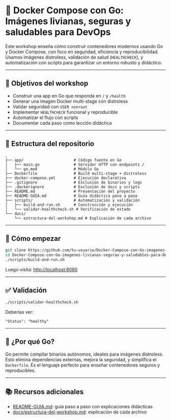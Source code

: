 # 🚀 Docker Compose con Go: Imágenes livianas, seguras y saludables para DevOps

Este workshop enseña cómo construir contenedores modernos usando Go y Docker Compose, con foco en seguridad, eficiencia y reproducibilidad. Usamos imágenes distroless, validación de salud (`HEALTHCHECK`), y automatización con scripts para garantizar un entorno robusto y didáctico.

---

## 🎯 Objetivos del workshop

- Construir una app en Go que responda en `/` y `/health`
- Generar una imagen Docker multi-stage con distroless
- Validar seguridad con `USER nonroot`
- Implementar `HEALTHCHECK` funcional y reproducible
- Automatizar el flujo con scripts
- Documentar cada paso como lección didáctica

---

## 📁 Estructura del repositorio

```
.
├── app/                      # Código fuente en Go
│   ├── main.go               # Servidor HTTP con endpoints /
│   └── go.mod                # Módulo Go
├── Dockerfile                # Build multi-stage + distroless
├── docker-compose.yml        # Ejecución declarativa
├── .gitignore                # Exclusión de binarios y logs
├── .dockerignore             # Exclusión de docs y scripts
├── README.md                 # Presentación del proyecto
├── README-GUIA.md            # Guía didáctica paso a paso
├── scripts/                  # Automatización y validación
│   ├── build-and-run.sh      # Construcción y ejecución
│   └── validar-healthcheck.sh # Verificación de estado
└── docs/
    └── estructura-del-workshop.md # Explicación de cada archivo
```

---

## 🚀 Cómo empezar

```bash
git clone https://github.com/tu-usuario/Docker-Compose-con-Go-imagenes-livianas-seguras-y-saludables-para-DevOps.git
cd Docker-Compose-con-Go-imagenes-livianas-seguras-y-saludables-para-DevOps
./scripts/build-and-run.sh
```

Luego visita: [http://localhost:8080](http://localhost:8080)

---

## ✅ Validación

```bash
./scripts/validar-healthcheck.sh
```

Deberías ver:

```
"Status": "healthy"
```

---

## 🧠 ¿Por qué Go?

Go permite compilar binarios autónomos, ideales para imágenes distroless. Esto elimina dependencias externas, mejora la seguridad, y simplifica el `Dockerfile`. Es el lenguaje perfecto para enseñar contenedores seguros y reproducibles.

---

## 📚 Recursos adicionales

- [README-GUIA.md](README-GUIA.md): guía paso a paso con explicaciones didácticas
- [docs/estructura-del-workshop.md](docs/estructura-del-workshop.md): explicación de cada archivo

